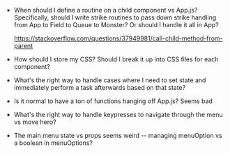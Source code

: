 - When should I define a routine on a child component vs App.js?
  Specifically, should I write strike routines to pass down strike handling from App to Field to Queue to Monster? Or should I handle it all in App?

  https://stackoverflow.com/questions/37949981/call-child-method-from-parent

- How should I store my CSS? Should I break it up into CSS files for each component?

- What's the right way to handle cases where I need to set state and immediately perform a task afterwards based on that state?

- Is it normal to have a ton of functions hanging off App.js? Seems bad

- What's the right way to handle keypresses to navigate through the menu vs move hero?

- The main menu state vs props seems weird -- managing menuOption vs a boolean in menuOptions?
